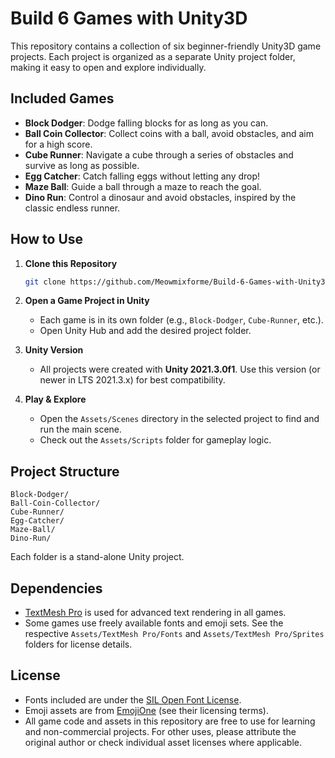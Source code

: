 # Build 6 Games with Unity3D

This repository contains a collection of six beginner-friendly Unity3D game projects. Each project is organized as a separate Unity project folder, making it easy to open and explore individually.

## Included Games

- **Block Dodger**: Dodge falling blocks for as long as you can.
- **Ball Coin Collector**: Collect coins with a ball, avoid obstacles, and aim for a high score.
- **Cube Runner**: Navigate a cube through a series of obstacles and survive as long as possible.
- **Egg Catcher**: Catch falling eggs without letting any drop!
- **Maze Ball**: Guide a ball through a maze to reach the goal.
- **Dino Run**: Control a dinosaur and avoid obstacles, inspired by the classic endless runner.

## How to Use

1. **Clone this Repository**
    ```sh
    git clone https://github.com/Meowmixforme/Build-6-Games-with-Unity3D.git
    ```

2. **Open a Game Project in Unity**
    - Each game is in its own folder (e.g., `Block-Dodger`, `Cube-Runner`, etc.).
    - Open Unity Hub and add the desired project folder.

3. **Unity Version**
    - All projects were created with **Unity 2021.3.0f1**. Use this version (or newer in LTS 2021.3.x) for best compatibility.

4. **Play & Explore**
    - Open the `Assets/Scenes` directory in the selected project to find and run the main scene.
    - Check out the `Assets/Scripts` folder for gameplay logic.

## Project Structure

```
Block-Dodger/
Ball-Coin-Collector/
Cube-Runner/
Egg-Catcher/
Maze-Ball/
Dino-Run/
```
Each folder is a stand-alone Unity project.

## Dependencies

- [TextMesh Pro](https://docs.unity3d.com/Packages/com.unity.textmeshpro@3.0/manual/index.html) is used for advanced text rendering in all games.
- Some games use freely available fonts and emoji sets. See the respective `Assets/TextMesh Pro/Fonts` and `Assets/TextMesh Pro/Sprites` folders for license details.

## License

- Fonts included are under the [SIL Open Font License](https://scripts.sil.org/OFL).
- Emoji assets are from [EmojiOne](https://www.emojione.com/) (see their licensing terms).
- All game code and assets in this repository are free to use for learning and non-commercial projects. For other uses, please attribute the original author or check individual asset licenses where applicable.

